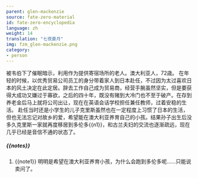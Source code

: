 ```yaml
---
parent: glen-mackenzie
source: fate-zero-material
id: fate-zero-encyclopedia
language: zh
weight: 14
translation: "七夜蒼月"
img: fzm_glen-mackenzie.png
category:
- person
---
```


被韦伯下了催眠暗示，利用作为提供寄宿场所的老人。澳大利亚人，72歳。
在年轻的时候，以优秀贸易公司员工的身分带着家人到日本赴任，不过因为太过喜欢日本的风土决定在此定居。辞去工作自己成为贸易商，经营手腕虽然坚实，但是要获得大成功又嫌过于寡欲，之后的四十年，既没有赌到大冷门也不至于破产。在存到养老金后马上就将公司出让，现在在英语会话学校担任兼任教师，过着安稳的生活。
赴任当时还是小学生的儿子克里斯虽然也在一定程度上习惯了日本的生活，但也无法忘记对故乡的爱，希望能在澳大利亚养育自己的小孩。结果孙子出生后没多久克里斯一家就再度移居到多伦多{{n1}}，和古兰夫妇的交流也逐渐疏远，现在几乎已经是音信不通的状态了。

##### {{notes}}

1. {{note1}} 明明是希望在澳大利亚养育小孩，为什么会跑到多伦多呢……只能说卖问了。

